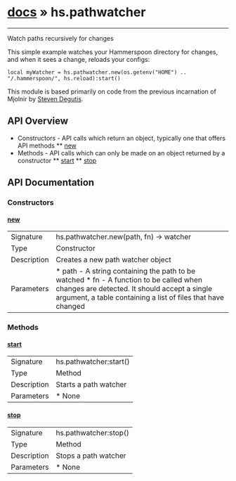 # [docs](index.md) » hs.pathwatcher
---

Watch paths recursively for changes

This simple example watches your Hammerspoon directory for changes, and when it sees a change, reloads your configs:

    local myWatcher = hs.pathwatcher.new(os.getenv("HOME") .. "/.hammerspoon/", hs.reload):start()

This module is based primarily on code from the previous incarnation of Mjolnir by [Steven Degutis](https://github.com/sdegutis/).

## API Overview
* Constructors - API calls which return an object, typically one that offers API methods
** [new](#new)
* Methods - API calls which can only be made on an object returned by a constructor
** [start](#start)
** [stop](#stop)

## API Documentation

### Constructors

#### [new](#new)
| | |
|-|-|
| Signature   | hs.pathwatcher.new(path, fn) -> watcher  |
| Type        | Constructor |
| Description | Creates a new path watcher object |
| Parameters |  * path - A string containing the path to be watched * fn - A function to be called when changes are detected. It should accept a single argument, a table containing a list of files that have changed | | Returns |  * An `hs.pathwatcher` object | 
### Methods

#### [start](#start)
| | |
|-|-|
| Signature   | hs.pathwatcher:start()  |
| Type        | Method |
| Description | Starts a path watcher |
| Parameters |  * None | | Returns |  * The `hs.pathwatcher` object | 
#### [stop](#stop)
| | |
|-|-|
| Signature   | hs.pathwatcher:stop()  |
| Type        | Method |
| Description | Stops a path watcher |
| Parameters |  * None | | Returns |  * None | 